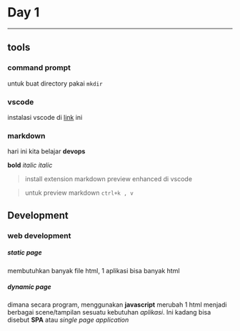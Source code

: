 # Day 1

---

## tools

### command prompt

untuk buat directory pakai `mkdir`

### vscode

instalasi vscode di [link](https://code.visualstudio.com/download) ini

### markdown

hari ini kita belajar **devops**

**bold**
_italic_ _italic_

> install extension markdown preview enhanced di vscode

> untuk preview markdown `ctrl+k , v`

## Development

### web development

##### static page

membutuhkan banyak file html, 1 aplikasi bisa banyak html

##### dynamic page

dimana secara program, menggunakan **javascript** merubah 1 html menjadi berbagai scene/tampilan sesuatu kebutuhan _aplikasi_. Ini kadang bisa disebut **SPA** atau _single page application_

